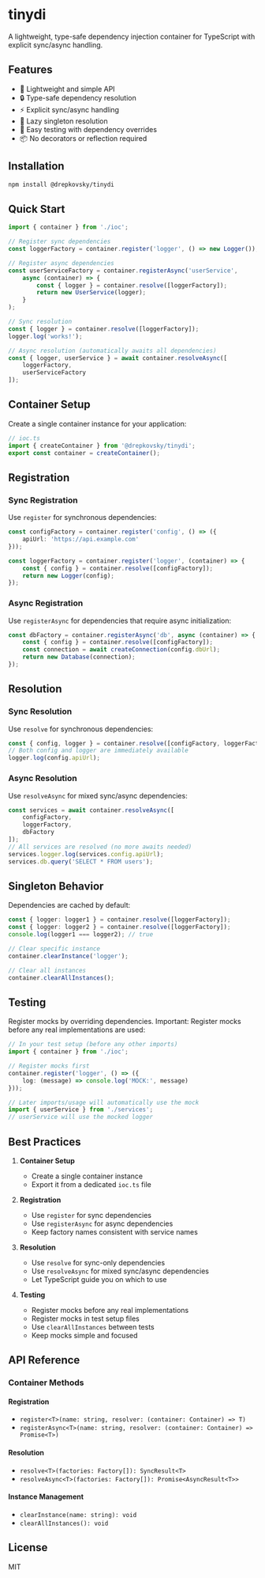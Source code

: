 # tinydi

A lightweight, type-safe dependency injection container for TypeScript with explicit sync/async handling.

## Features

- 🚀 Lightweight and simple API
- 🔒 Type-safe dependency resolution
- ⚡️ Explicit sync/async handling
- 🦥 Lazy singleton resolution
- 🧪 Easy testing with dependency overrides
- 📦 No decorators or reflection required

## Installation

```bash
npm install @drepkovsky/tinydi
```

## Quick Start

```typescript
import { container } from './ioc';

// Register sync dependencies
const loggerFactory = container.register('logger', () => new Logger());

// Register async dependencies
const userServiceFactory = container.registerAsync('userService', 
    async (container) => {
        const { logger } = container.resolve([loggerFactory]);
        return new UserService(logger);
    }
);

// Sync resolution
const { logger } = container.resolve([loggerFactory]);
logger.log('works!');

// Async resolution (automatically awaits all dependencies)
const { logger, userService } = await container.resolveAsync([
    loggerFactory,
    userServiceFactory
]);
```

## Container Setup

Create a single container instance for your application:

```typescript
// ioc.ts
import { createContainer } from '@drepkovsky/tinydi';
export const container = createContainer();
```

## Registration

### Sync Registration

Use `register` for synchronous dependencies:

```typescript
const configFactory = container.register('config', () => ({
    apiUrl: 'https://api.example.com'
}));

const loggerFactory = container.register('logger', (container) => {
    const { config } = container.resolve([configFactory]);
    return new Logger(config);
});
```

### Async Registration

Use `registerAsync` for dependencies that require async initialization:

```typescript
const dbFactory = container.registerAsync('db', async (container) => {
    const { config } = container.resolve([configFactory]);
    const connection = await createConnection(config.dbUrl);
    return new Database(connection);
});
```

## Resolution

### Sync Resolution

Use `resolve` for synchronous dependencies:

```typescript
const { config, logger } = container.resolve([configFactory, loggerFactory]);
// Both config and logger are immediately available
logger.log(config.apiUrl);
```

### Async Resolution

Use `resolveAsync` for mixed sync/async dependencies:

```typescript
const services = await container.resolveAsync([
    configFactory,
    loggerFactory,
    dbFactory
]);
// All services are resolved (no more awaits needed)
services.logger.log(services.config.apiUrl);
services.db.query('SELECT * FROM users');
```

## Singleton Behavior

Dependencies are cached by default:

```typescript
const { logger: logger1 } = container.resolve([loggerFactory]);
const { logger: logger2 } = container.resolve([loggerFactory]);
console.log(logger1 === logger2); // true

// Clear specific instance
container.clearInstance('logger');

// Clear all instances
container.clearAllInstances();
```

## Testing

Register mocks by overriding dependencies. Important: Register mocks before any real implementations are used:

```typescript
// In your test setup (before any other imports)
import { container } from './ioc';

// Register mocks first
container.register('logger', () => ({
    log: (message) => console.log('MOCK:', message)
}));

// Later imports/usage will automatically use the mock
import { userService } from './services';
// userService will use the mocked logger
```

## Best Practices

1. **Container Setup**
   - Create a single container instance
   - Export it from a dedicated `ioc.ts` file

2. **Registration**
   - Use `register` for sync dependencies
   - Use `registerAsync` for async dependencies
   - Keep factory names consistent with service names

3. **Resolution**
   - Use `resolve` for sync-only dependencies
   - Use `resolveAsync` for mixed sync/async dependencies
   - Let TypeScript guide you on which to use

4. **Testing**
   - Register mocks before any real implementations
   - Register mocks in test setup files
   - Use `clearAllInstances` between tests
   - Keep mocks simple and focused

## API Reference

### Container Methods

#### Registration
- `register<T>(name: string, resolver: (container: Container) => T)`
- `registerAsync<T>(name: string, resolver: (container: Container) => Promise<T>)`

#### Resolution
- `resolve<T>(factories: Factory[]): SyncResult<T>`
- `resolveAsync<T>(factories: Factory[]): Promise<AsyncResult<T>>`

#### Instance Management
- `clearInstance(name: string): void`
- `clearAllInstances(): void`

## License

MIT 